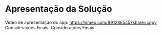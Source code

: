 # Apresentação da Solução

Vídeo de apresentação do app: https://vimeo.com/891286545?share=copy
Considerações Finais: Considerações Finais
